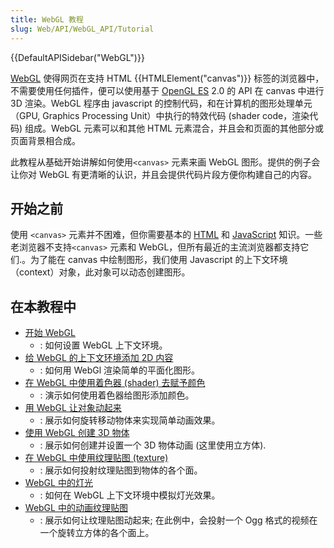 ```yaml
---
title: WebGL 教程
slug: Web/API/WebGL_API/Tutorial
---
```


{{DefaultAPISidebar("WebGL")}}

[WebGL](http://www.khronos.org/webgl/) 使得网页在支持 HTML {{HTMLElement("canvas")}} 标签的浏览器中，不需要使用任何插件，便可以使用基于 [OpenGL ES](http://www.khronos.org/opengles/) 2.0 的 API 在 canvas 中进行 3D 渲染。WebGL 程序由 javascript 的控制代码，和在计算机的图形处理单元（GPU, Graphics Processing Unit）中执行的特效代码 (shader code，渲染代码) 组成。WebGL 元素可以和其他 HTML 元素混合，并且会和页面的其他部分或页面背景相合成。

此教程从基础开始讲解如何使用`<canvas>` 元素来画 WebGL 图形。提供的例子会让你对 WebGL 有更清晰的认识，并且会提供代码片段方便你构建自己的内容。

## 开始之前

使用 `<canvas>` 元素并不困难，但你需要基本的 [HTML](/zh-CN/docs/Web/HTML) 和 [JavaScript](/zh-CN/docs/Web/JavaScript) 知识。一些老浏览器不支持`<canvas>` 元素和 WebGL，但所有最近的主流浏览器都支持它们.。为了能在 canvas 中绘制图形，我们使用 Javascript 的上下文环境（context）对象，此对象可以动态创建图形。

## 在本教程中

- [开始 WebGL](/zh-CN/docs/Web/API/WebGL_API/Tutorial/Getting_started_with_WebGL)
  - : 如何设置 WebGL 上下文环境。
- [给 WebGL 的上下文环境添加 2D 内容](/zh-CN/docs/Web/API/WebGL_API/Tutorial/Adding_2D_content_to_a_WebGL_context)
  - : 如何用 WebGl 渲染简单的平面化图形。
- [在 WebGL 中使用着色器 (shader) 去赋予颜色](/zh-CN/docs/Web/API/WebGL_API/Tutorial/Using_shaders_to_apply_color_in_WebGL)
  - : 演示如何使用着色器给图形添加颜色。
- [用 WebGL 让对象动起来](/zh-CN/docs/Web/API/WebGL_API/Tutorial/Animating_objects_with_WebGL)
  - : 展示如何旋转移动物体来实现简单动画效果。
- [使用 WebGL 创建 3D 物体](/zh-CN/docs/Web/API/WebGL_API/Tutorial/Creating_3D_objects_using_WebGL)
  - : 展示如何创建并设置一个 3D 物体动画 (这里使用立方体).
- [在 WebGL 中使用纹理贴图 (texture)](/zh-CN/docs/Web/API/WebGL_API/Tutorial/Using_textures_in_WebGL)
  - : 展示如何投射纹理贴图到物体的各个面。
- [WebGL 中的灯光](/zh-CN/docs/Web/API/WebGL_API/Tutorial/Lighting_in_WebGL)
  - : 如何在 WebGL 上下文环境中模拟灯光效果。
- [WebGL 中的动画纹理贴图](/zh-CN/docs/Web/API/WebGL_API/Tutorial/Animating_textures_in_WebGL)
  - : 展示如何让纹理贴图动起来; 在此例中，会投射一个 Ogg 格式的视频在一个旋转立方体的各个面上。
